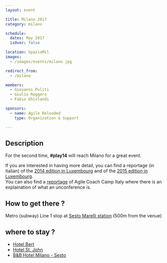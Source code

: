 ```yaml
---
layout: event

title: Milano 2017
category: milano

schedule:
  dates: May 2017
  isOver: false

location: SpazioMil
images:
  - /images/events/milano.jpg

redirect_from:
  - /milano

members:
  - Giovanni Puliti
  - Giulio Roggero
  - Fabio Ghislandi

sponsors:
  - name: Agile Reloaded
    type: Organization & Support

---
```


## Description
For the second time, **#play14** will reach Milano for a great event.

If you are interested in having more detail, you can find a reportage (in italian) of the [2014 edition in Luxembourg](http://www.mokabyte.it/2014/04/play14/) 
and of the [2015 edition in Luxembourg](http://www.mokabyte.it/2015/04/play14-2015/).   
You can also find a [reportage](http://www.mokabyte.it/2013/07/accit-2013/) of Agile Coach Camp Italy where there is an explaination of what an unconference is.

## How to get there ?

Metro (subway) Line 1 stop at [Sesto Marelli station](https://www.google.it/maps/place/Sesto+Marelli/@45.5283826,9.2222941,16z/data=!4m2!3m1!1s0x4786c767a3e194b1:0xfe7e468eccd173f5?shorturl=1) (500m from the venue) 

## where to stay ?

- [Hotel Bert](https://www.google.it/maps/place/Hotel+Bert/@45.5290543,9.2232798,16z/data=!4m5!3m4!1s0x0000000000000000:0xca6b6b056d322025!8m2!3d45.5286152!4d9.2280774) 
- [Hotel St. John](https://www.google.it/maps/place/Hotel+St+John/@45.5290543,9.2232798,16z/data=!4m5!3m4!1s0x0000000000000000:0x53b0a3f44d201cbe!8m2!3d45.529835!4d9.2288922) 
- [B&B Hotel Milano - Sesto](https://www.google.it/maps/place/B%26B+Hotel+Milano+Sesto/@45.5289732,9.2238135,16z/data=!4m5!3m4!1s0x0000000000000000:0x6d779e1a4fe1874c!8m2!3d45.5269907!4d9.2294967)
